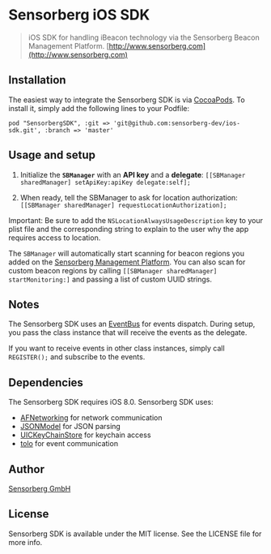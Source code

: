 # Sensorberg iOS SDK

> iOS SDK for handling iBeacon technology via the Sensorberg Beacon Management Platform. [http://www.sensorberg.com](http://www.sensorberg.com)

<!--[![CI Status](http://img.shields.io/travis/tagyro/Sensorberg.svg?style=flat)](https://travis-ci.org/tagyro/Sensorberg)
[![Version](https://img.shields.io/cocoapods/v/Sensorberg.svg?style=flat)](http://cocoapods.org/pods/Sensorberg)
[![License](https://img.shields.io/cocoapods/l/Sensorberg.svg?style=flat)](http://cocoapods.org/pods/Sensorberg)
[![Platform](https://img.shields.io/cocoapods/p/Sensorberg.svg?style=flat)](http://cocoapods.org/pods/Sensorberg)-->

## Installation

The easiest way to integrate the Sensorberg SDK is via [CocoaPods](http://cocoapods.org).
To install it, simply add the following lines to your Podfile:  

`pod "SensorbergSDK", :git => 'git@github.com:sensorberg-dev/ios-sdk.git', :branch => 'master'`  

## Usage and setup

1. Initialize the **`SBManager`** with an **API key** and a **delegate**:
`[[SBManager sharedManager] setApiKey:apiKey delegate:self];`

2. When ready, tell the SBManager to ask for location authorization:
`[[SBManager sharedManager] requestLocationAuthorization];`

Important: Be sure to add the `NSLocationAlwaysUsageDescription` key to your plist file and the corresponding string to explain to the user why the app requires access to location.

The `SBManager` will automatically start scanning for beacon regions you added on the [Sensorberg Management Platform](https://manage.sensorberg.com).
You can also scan for custom beacon regions by calling `[[SBManager sharedManager] startMonitoring:]` and passing a list of custom UUID strings. 

## Notes

The Sensorberg SDK uses an [EventBus](https://github.com/google/guava/wiki/EventBusExplained) for events dispatch. During setup, you pass the class instance that will receive the events as the delegate.

If you want to receive events in other class instances, simply call `REGISTER();` and subscribe to the events.

## Dependencies

The Sensorberg SDK requires iOS 8.0. Sensorberg SDK uses:

- [AFNetworking](https://github.com/AFNetworking/AFNetworking) for network communication   
- [JSONModel](https://github.com/icanzilb/JSONModel) for JSON parsing  
- [UICKeyChainStore](https://github.com/kishikawakatsumi/UICKeyChainStore) for keychain access  
- [tolo](https://github.com/genzeb/tolo) for event communication  


## Author

[Sensorberg GmbH](https://sensorberg.com)


## License

Sensorberg SDK is available under the MIT license. See the LICENSE file for more info.

